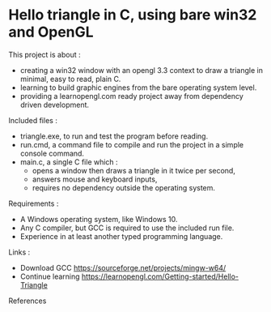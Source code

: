 # Hello triangle in C, using bare win32 and OpenGL

This project is about :
* creating a win32 window with an opengl 3.3 context to draw a triangle in minimal, easy to read, plain C.
* learning to build graphic engines from the bare operating system level.
* providing a learnopengl.com ready project away from dependency driven development.

Included files :
* triangle.exe, to run and test the program before reading.
* run.cmd, a command file to compile and run the project in a simple console command.
* main.c, a single C file which :
  * opens a window then draws a triangle in it twice per second,
  * answers mouse and keyboard inputs,
  * requires no dependency outside the operating system.

Requirements :
* A Windows operating system, like Windows 10.
* Any C compiler, but GCC is required to use the included run file.
* Experience in at least another typed programming language.

Links :
* Download GCC https://sourceforge.net/projects/mingw-w64/
* Continue learning https://learnopengl.com/Getting-started/Hello-Triangle

References
